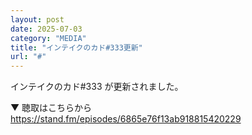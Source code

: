 ```yaml
---
layout: post
date: 2025-07-03
category: "MEDIA"
title: "インテイクのカド#333更新"
url: "#"
---
```


インテイクのカド#333 が更新されました。

▼ 聴取はこちらから<br>
<https://stand.fm/episodes/6865e76f13ab918815420229>
